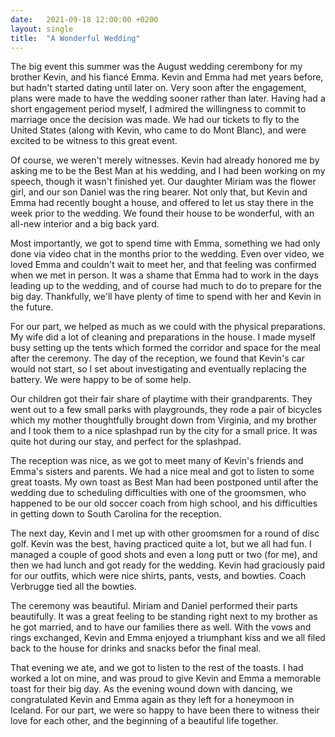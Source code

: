 ```yaml
---
date:   2021-09-18 12:00:00 +0200
layout: single
title:  "A Wonderful Wedding"
---
```

The big event this summer was the August wedding cerembony for my brother Kevin, and his fiancé Emma. Kevin and Emma had met years before, but hadn't started dating until later on. Very soon after the engagement, plans were made to have the wedding sooner rather than later. Having had a short engagement period myself, I admired the willingness to commit to marriage once the decision was made. We had our tickets to fly to the United States (along with Kevin, who came to do Mont Blanc), and were excited to be witness to this great event.

Of course, we weren't merely witnesses. Kevin had already honored me by asking me to be the Best Man at his wedding, and I had been working on my speech, though it wasn't finished yet. Our daughter Miriam was the flower girl, and our son Daniel was the ring bearer. Not only that, but Kevin and Emma had recently bought a house, and offered to let us stay there in the week prior to the wedding. We found their house to be wonderful, with an all-new interior and a big back yard.

Most importantly, we got to spend time with Emma, something we had only done via video chat in the months prior to the wedding. Even over video, we loved Emma and couldn't wait to meet her, and that feeling was confirmed when we met in person. It was a shame that Emma had to work in the days leading up to the wedding, and of course had much to do to prepare for the big day. Thankfully, we'll have plenty of time to spend with her and Kevin in the future.

For our part, we helped as much as we could with the physical preparations. My wife did a lot of cleaning and preparations in the house. I made myself busy setting up the tents which formed the corridor and space for the meal after the ceremony. The day of the reception, we found that Kevin's car would not start, so I set about investigating and eventually replacing the battery. We were happy to be of some help.

Our children got their fair share of playtime with their grandparents. They went out to a few small parks with playgrounds, they rode a pair of bicycles which my mother thoughtfully brought down from Virginia, and my brother and I took them to a nice splashpad run by the city for a small price. It was quite hot during our stay, and perfect for the splashpad.

The reception was nice, as we got to meet many of Kevin's friends and Emma's sisters and parents. We had a nice meal and got to listen to some great toasts. My own toast as Best Man had been postponed until after the wedding due to scheduling difficulties with one of the groomsmen, who happened to be our old soccer coach from high school, and his difficulties in getting down to South Carolina for the reception.

The next day, Kevin and I met up with other groomsmen for a round of disc golf. Kevin was the best, having practiced quite a lot, but we all had fun. I managed a couple of good shots and even a long putt or two (for me), and then we had lunch and got ready for the wedding. Kevin had graciously paid for our outfits, which were nice shirts, pants, vests, and bowties. Coach Verbrugge tied all the bowties.

The ceremony was beautiful. Miriam and Daniel performed their parts beautifully. It was a great feeling to be standing right next to my brother as he got married, and to have our families there as well. With the vows and rings exchanged, Kevin and Emma enjoyed a triumphant kiss and we all filed back to the house for drinks and snacks befor the final meal.

That evening we ate, and we got to listen to the rest of the toasts. I had worked a lot on mine, and was proud to give Kevin and Emma a memorable toast for their big day. As the evening wound down with dancing, we congratulated Kevin and Emma again as they left for a honeymoon in Iceland. For our part, we were so happy to have been there to witness their love for each other, and the beginning of a beautiful life together.